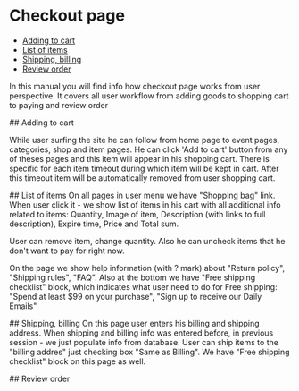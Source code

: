 # Checkout page

* [Adding to cart](#-adding-to-cartv)
* [List of items](#-list-of-items)
* [Shipping, billing](#-shipping-billing)
* [Review order](#-review-order)

In this manual you will find info how checkout page works from user perspective. It covers all user workflow from adding goods to shopping cart to paying and review order

##<a id='adding-to-cart'></a> Adding to cart

While user surfing the site he can follow from home page to event pages, categories, shop and item pages. He can click 'Add to cart' button from any of theses pages and this item will appear in his shopping cart. There is specific for each item timeout during which item will be kept in cart. After this timeout item will be automatically removed from user shopping cart.

##<a id='list-of-items'></a> List of items
On all pages in user menu we have "Shopping bag" link. When user click it - we show list of items in his cart with all additional info related to items: Quantity, Image of item, Description (with links to full description), Expire time, Price and Total sum.

User can remove item, change quantity. Also he can uncheck items that he don't want to pay for right now. 

On the page we show help information (with ? mark) about "Return policy", "Shipping rules", "FAQ". Also at the bottom we have "Free shipping checklist" block, which indicates what user need to do for Free shipping: "Spend at least $99 on your purchase", "Sign up to receive our Daily Emails"

##<a id='shipping-billing'></a> Shipping, billing
On this page user enters his billing and shipping address. When shipping and billing info was entered before, in previous session - we just populate info from database. User can ship items to the "billing addres" just checking box "Same as Billing". We have "Free shipping checklist" block on this page as well.

##<a id='review-order'></a> Review order
